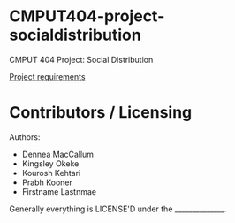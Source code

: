 CMPUT404-project-socialdistribution
===================================

CMPUT 404 Project: Social Distribution

[Project requirements](https://github.com/uofa-cmput404/project-socialdistribution/blob/master/project.org) 

Contributors / Licensing
========================

Authors:
    
* Dennea MacCallum
* Kingsley Okeke
* Kourosh Kehtari
* Prabh Kooner
* Firstname Lastnmae

Generally everything is LICENSE'D under the ______________.
